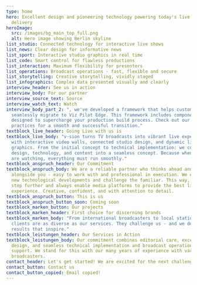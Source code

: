 ```yaml
---
type: home
hero: Excellent design and pioneering technology powering today's live content
  delivery
heroImage:
  src: /images/bg_main_top_full.png
  alt: Hero image showing Berlin skyline
list_studio: Connected technology for interactive live shows
list_news: Clear design for informative news
list_sport: Interactive studio graphics in real time
list_code: Smart control for flawless productions
list_interaction: Maximum flexibility for presenters
list_operations: Broadcast operations - fast, flexible and secure
list_storytelling: Creative storytelling, vividly staged
list_infographics: Complex data presented visually and clearly
interview_header: See us in action
interview_body: For our partner
interview_source_text: Source
interview_watch_text: Watch
interview_body_part_2: ", we've developed a framework that helps customers
  seamlessly migrate to Viz Pilot Edge. This framework includes components
  designed to supercharge your production build process. Check out our best
  practices for a smooth and successful transition."
textblock_live_header: Going Live with us is
textblock_live_body: "v-sion turns TV broadcasts into vibrant live experiences -
  with interactive video walls, connected studio design, and dynamic live
  graphics. From the initial concept to technical implementation: we combine
  design, technology, and content into a seamless concept. Because when millions
  are watching, everything must run smoothly."
textblock_anspruch_header: Our Commitment
textblock_anspruch_body: We are a reliable partner who thinks ahead and
  alongside you - easy to work with and professional in execution. We embrace
  new technological developments and challenge the familiar. This way, we go one
  step further and always enable media platforms to provide the best live
  experience. Creative, confident, and with attention to detail.
textblock_anspruch_button: This is us
textblock_anspruch_button_soon: Coming soon
textblock_marken_button: Our projects
textblock_marken_header: First choice for discerning brands
textblock_marken_body: "From international broadcasters to local stations: our
  clients are as diverse as our services. They challenge us - and we deliver
  results that inspire."
textblock_leistungen_header: Our Services in Action
textblock_leistungen_body: Our commitment combines editorial care, excellent
  design, and seamless technical implementation and broadcast operations
  support. We stand for this with our many years of experience with various
  broadcasters.
contact_header: Let's get started! We are excited for the next challenge. How can we help?
contact_button: Contact us
contact_button_copied: Email copied!
---
```

